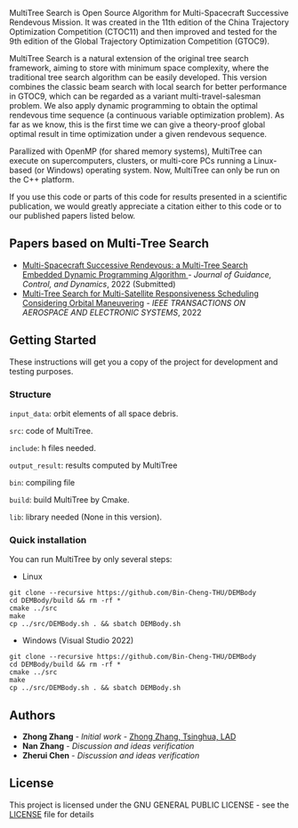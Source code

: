 MultiTree Search is Open Source Algorithm for Multi-Spacecraft Successive Rendevous Mission. It was created in the 11th edition of the China Trajectory Optimization Competition (CTOC11) and then improved and tested for the 9th edition of the Global Trajectory Optimization Competition (GTOC9).

MultiTree Search is a natural extension of the original tree search framework, aiming to store with minimum space complexity, where the traditional tree search algorithm can be easily developed. This version combines the classic beam search with local search for better performance in GTOC9, which can be regarded as a variant multi-travel-salesman problem. We also apply dynamic programming to obtain the optimal rendevous time sequence (a continuous variable optimization problem). As far as we know, this is the first time we can give a theory-proof global optimal result in time optimization under a given rendevous sequence.

Parallized with OpenMP (for shared memory systems), MultiTree can execute on supercomputers, clusters, or multi-core PCs running a Linux-based (or Windows) operating system. Now, MultiTree can only be run on the C++ platform. 

If you use this code or parts of this code for results presented in a scientific publication, we would greatly appreciate a citation either to this code or to our published papers listed below.

## Papers based on Multi-Tree Search

* [Multi-Spacecraft Successive Rendevous: a Multi-Tree Search Embedded Dynamic Programming Algorithm
](https://doi.org/10.1038/s41550-020-01226-7) - *Journal of Guidance, Control, and Dynamics*, 2022 (Submitted)
* [Multi-Tree Search for Multi-Satellite Responsiveness Scheduling
Considering Orbital Maneuvering](https://doi.org/10.1093/mnras/stz633) - *IEEE TRANSACTIONS ON AEROSPACE AND ELECTRONIC SYSTEMS*, 2022

## Getting Started

These instructions will get you a copy of the project for development and testing purposes.

### Structure
  `input_data`: orbit elements of all space debris.
  
  `src`: code of MultiTree.

  `include`: h files needed.

  `output_result`: results computed by MultiTree

  `bin`: compiling file

  `build`:  build MultiTree by Cmake.

  `lib`: library needed (None in this version).

### Quick installation 

You can run MultiTree by only several steps:

* Linux 
```
git clone --recursive https://github.com/Bin-Cheng-THU/DEMBody
cd DEMBody/build && rm -rf *
cmake ../src
make
cp ../src/DEMBody.sh . && sbatch DEMBody.sh
```

* Windows (Visual Studio 2022)
```
git clone --recursive https://github.com/Bin-Cheng-THU/DEMBody
cd DEMBody/build && rm -rf *
cmake ../src
make
cp ../src/DEMBody.sh . && sbatch DEMBody.sh
```

## Authors

* **Zhong Zhang** - *Initial work* - [Zhong Zhang, Tsinghua, LAD](https://github.com/zhong-zh15)
* **Nan Zhang** - *Discussion and ideas verification*
* **Zherui Chen** - *Discussion and ideas verification*

<!---
See also the list of [contributors](AUTHORS.md) who participated in this project.
-->

## License

This project is licensed under the GNU GENERAL PUBLIC LICENSE - see the [LICENSE](LICENSE) file for details

<!---
## Acknowledgments

* Prof. Baoyin and colleagues in LAD
-->